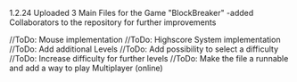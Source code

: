 1.2.24
Uploaded 3 Main Files for the Game "BlockBreaker"
-added Collaborators to the repository for further improvements

//ToDo: Mouse implementation
//ToDo: Highscore System implementation
//ToDo: Add additional Levels
//ToDo: Add possibility to select a difficulty
//ToDo: Increase difficulty for further levels
//ToDo: Make the file a runnable and add a way to play Multiplayer (online)

